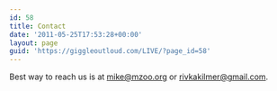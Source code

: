 ```yaml
---
id: 58
title: Contact
date: '2011-05-25T17:53:28+00:00'
layout: page
guid: 'https://giggleoutloud.com/LIVE/?page_id=58'
---
```


Best way to reach us is at mike@mzoo.org or rivkakilmer@gmail.com.
